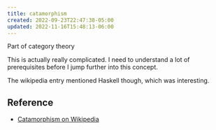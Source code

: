 ```yaml
---
title: catamorphism
created: 2022-09-23T22:47:38-05:00
updated: 2022-11-16T15:48:13-06:00
---
```


Part of category theory

This is actually really complicated.  I need to understand a lot of prerequisites before I jump further into this concept.

The wikipedia entry mentioned Haskell though, which was interesting.

## Reference
- [Catamorphism on Wikipedia](https://en.wikipedia.org/wiki/Catamorphism)